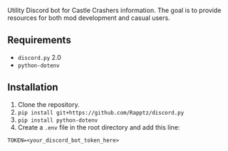 Utility Discord bot for Castle Crashers information. The goal is to provide resources for both mod development and casual users.

## Requirements

- `discord.py` 2.0
- `python-dotenv`

## Installation
1. Clone the repository.
2. `pip install git+https://github.com/Rapptz/discord.py`
3. `pip install python-dotenv`
4. Create a `.env` file in the root directory and add this line:
```env
TOKEN=<your_discord_bot_token_here>
```

